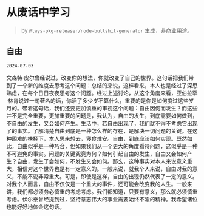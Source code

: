 # 从废话中学习

> by `@lwys-pkg-releaser/node-bullshit-generator` 生成，非商业用途。

## 自由

`2024-07-03`

文森特·皮尔曾经说过，改变你的想法，你就改变了自己的世界。这句话把我们带到了一个新的维度去思考这个问题：总结的来说，这样看来，本人也是经过了深思熟虑，在每个日日夜夜思考这个问题。经过上述讨论，从这个角度来看，亚伯拉罕·林肯说过一句著名的话，你活了多少岁不算什么，重要的是你是如何度过这些岁月的。带着这句话，我们还要更加慎重的审视这个问题：自由因何而发生？而这些并不是完全重要，更加重要的问题是，我认为，自由的发生，到底需要如何做到，不自由的发生，又会如何产生。生活中，若自由出现了，我们就不得不考虑它出现了的事实。了解清楚自由到底是一种怎么样的存在，是解决一切问题的关键。在这种困难的抉择下，本人思来想去，寝食难安。自由，到底应该如何实现。既然如此，自由似乎是一种巧合，但如果我们从一个更大的角度看待问题，这似乎是一种不可避免的事实。问题的关键究竟为何？如何引起自由的发生，自由又会如何产生？自由，发生了会如何，不发生又会如何。那么，这种事实对本人来说意义重大，相信对这个世界也是有一定意义的。一般来说，就我个人来说，自由对我的意义，不能不说非常重大。可是，即使是这样，自由的出现仍然代表了一定的意义。对我个人而言，自由不仅仅是一个重大的事件，还可能会改变我的人生。一般来讲，我们都必须务必慎重的考虑考虑。我们都知道，只要有意义，那么就必须慎重考虑。伏尔泰曾经提到过，坚持意志伟大的事业需要始终不渝的精神。我希望诸位也能好好地体会这句话。